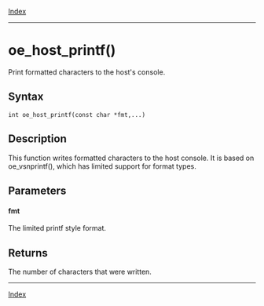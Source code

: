 [Index](index.md)

---
# oe_host_printf()

Print formatted characters to the host's console.

## Syntax

    int oe_host_printf(const char *fmt,...)
## Description 

This function writes formatted characters to the host console. It is based on oe_vsnprintf(), which has limited support for format types.



## Parameters

#### fmt

The limited printf style format.

## Returns

The number of characters that were written.

---
[Index](index.md)

